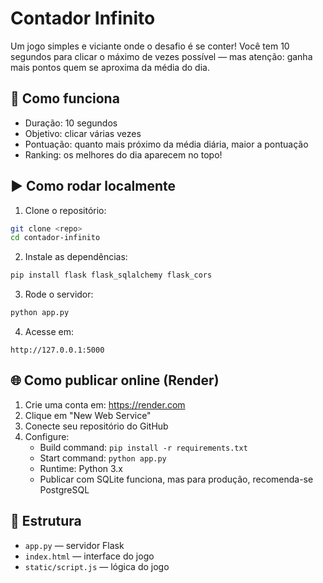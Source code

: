 # Contador Infinito

Um jogo simples e viciante onde o desafio é se conter! Você tem 10 segundos para clicar o máximo de vezes possível — mas atenção: ganha mais pontos quem se aproxima da média do dia.

## 🧠 Como funciona

- Duração: 10 segundos
- Objetivo: clicar várias vezes
- Pontuação: quanto mais próximo da média diária, maior a pontuação
- Ranking: os melhores do dia aparecem no topo!

## ▶️ Como rodar localmente

1. Clone o repositório:
```bash
git clone <repo>
cd contador-infinito
```

2. Instale as dependências:
```bash
pip install flask flask_sqlalchemy flask_cors
```

3. Rode o servidor:
```bash
python app.py
```

4. Acesse em:
```
http://127.0.0.1:5000
```

## 🌐 Como publicar online (Render)

1. Crie uma conta em: https://render.com
2. Clique em "New Web Service"
3. Conecte seu repositório do GitHub
4. Configure:
   - Build command: `pip install -r requirements.txt`
   - Start command: `python app.py`
   - Runtime: Python 3.x
   - Publicar com SQLite funciona, mas para produção, recomenda-se PostgreSQL

## 📁 Estrutura

- `app.py` — servidor Flask
- `index.html` — interface do jogo
- `static/script.js` — lógica do jogo
